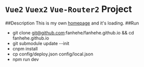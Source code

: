 # `Vue2` `Vuex2` `Vue-Router2` Project

##Description
	This is my own [homepage](http://115.29.49.204/) and it's loading.
##Run 
* git clone git@github.com:fanhehe/fanhehe.github.io && cd fanhehe.github.io
* git submodule update --init
* cnpm install 
* cp config/deploy.json config/local.json
* npm run dev
